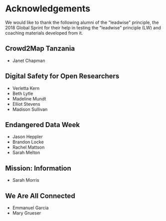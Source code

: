 # Acknowledgements

We would like to thank the following alumni of the  "leadwise" principle, the 2018 Global Sprint for their help in testing the "leadwise" principle (LW) and coaching materials developed from it.

## Crowd2Map Tanzania

- Janet Chapman

## Digital Safety for Open Researchers

- Verletta Kern
- Beth Lytle
- Madeline Mundt
- Elliot Stevens
- Madison Sullivan

## Endangered Data Week

- Jason Heppler
- Brandon Locke
- Rachel Mattson
- Sarah Melton

## Mission: Information

- Sarah Morris

## We Are All Connected

- Emmanuel Garcia
- Mary Grueser
